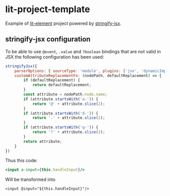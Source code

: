 # lit-project-template
Example of [lit-element](https://lit-element.polymer-project.org/) project powered by [stringify-jsx](https://github.com/TargetTaiga/stringify-jsx).

## stringify-jsx configuration
To be able to use ``@event``, ``.value`` and ``?boolean`` bindings that are not valid in JSX the following configuration has been used:
```js
stringifyJsx({
    parserOptions: { sourceType: 'module', plugins: ['jsx', 'dynamicImport'] },
    customAttributeReplacementFn: (nodePath, defaultReplacement) => {
        if (defaultReplacement) {
            return defaultReplacement;
        }
        const attribute = nodePath.node.name;
        if (attribute.startsWith('a-')) {
            return '@' + attribute.slice(2);
        }
        if (attribute.startsWith('d-')) {
            return '.' + attribute.slice(2);
        }
        if (attribute.startsWith('q-')) {
            return '?' + attribute.slice(2);
        }
        return attribute;
    }
})
```
Thus this code:
```jsx harmony
<input a-input={this.handleInput}/>
``` 
Will be transformed into
```
<input @input="${this.handleInput}"/>
``` 